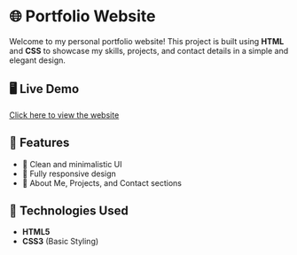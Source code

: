 # 🌐 Portfolio Website

Welcome to my personal portfolio website! This project is built using **HTML** and **CSS** to showcase my skills, projects, and contact details in a simple and elegant design.

## 🖥️ Live Demo
[Click here to view the website]((https://alashik001.github.io/portfolio-simple/))

## 📌 Features
- 🔹 Clean and minimalistic UI  
- 🔹 Fully responsive design  
- 🔹 About Me, Projects, and Contact sections  

## 🚀 Technologies Used
- **HTML5**  
- **CSS3** (Basic Styling)  




   
